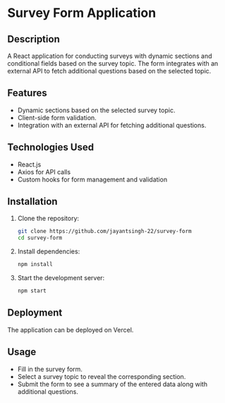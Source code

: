 # Survey Form Application

## Description

A React application for conducting surveys with dynamic sections and conditional fields based on the survey topic. The form integrates with an external API to fetch additional questions based on the selected topic.

## Features

- Dynamic sections based on the selected survey topic.
- Client-side form validation.
- Integration with an external API for fetching additional questions.

## Technologies Used

- React.js
- Axios for API calls
- Custom hooks for form management and validation

## Installation

1. Clone the repository:

   ```sh
   git clone https://github.com/jayantsingh-22/survey-form
   cd survey-form
   ```

2. Install dependencies:

   ```sh
   npm install
   ```

3. Start the development server:
   ```sh
   npm start
   ```

## Deployment

The application can be deployed on Vercel.

## Usage

- Fill in the survey form.
- Select a survey topic to reveal the corresponding section.
- Submit the form to see a summary of the entered data along with additional questions.
